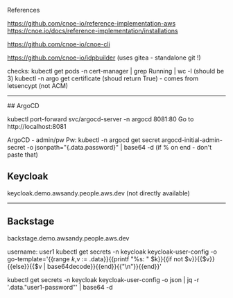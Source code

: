 References

https://github.com/cnoe-io/reference-implementation-aws
https://cnoe.io/docs/reference-implementation/installations

https://github.com/cnoe-io/cnoe-cli

https://github.com/cnoe-io/idpbuilder
(uses gitea - standalone git !)




checks:
kubectl get pods -n cert-manager | grep Running | wc -l 
(should be 3)
kubectl -n argo get certificate
(shoud return True) - comes from letsencypt (not ACM)

------

## ArgoCD

kubectl port-forward svc/argocd-server -n argocd 8081:80
Go to http://localhost:8081

ArgoCD - admin/pw
Pw:
kubectl -n argocd get secret argocd-initial-admin-secret -o jsonpath="{.data.password}" | base64 -d
(if % on end - don't paste that)



## Keycloak

keycloak.demo.awsandy.people.aws.dev
(not directly available)

-------

## Backstage

backstage.demo.awsandy.people.aws.dev

username: user1
kubectl get secrets -n keycloak keycloak-user-config -o go-template='{{range $k,$v := .data}}{{printf "%s: " $k}}{{if not $v}}{{$v}}{{else}}{{$v | base64decode}}{{end}}{{"\n"}}{{end}}'

kubectl get secrets -n keycloak keycloak-user-config -o json | jq  -r '.data."user1-password"' | base64 -d
